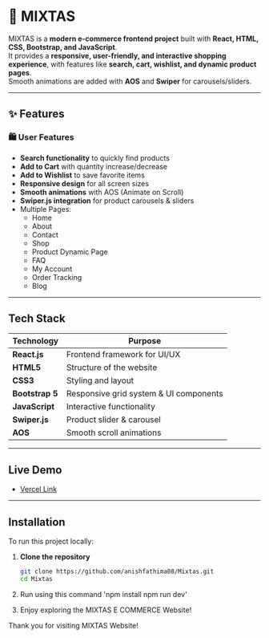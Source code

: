 # 🛒 MIXTAS  

MIXTAS is a **modern e-commerce frontend project** built with **React, HTML, CSS, Bootstrap, and JavaScript**.  
It provides a **responsive, user-friendly, and interactive shopping experience**, with features like **search, cart, wishlist, and dynamic product pages**.  
Smooth animations are added with **AOS** and **Swiper** for carousels/sliders.  

---

## ✨ Features  

### 🛍️ User Features  
- **Search functionality** to quickly find products  
- **Add to Cart** with quantity increase/decrease  
- **Add to Wishlist** to save favorite items  
- **Responsive design** for all screen sizes  
- **Smooth animations** with AOS (Animate on Scroll)  
- **Swiper.js integration** for product carousels & sliders  
- Multiple Pages:  
  - Home  
  - About  
  - Contact  
  - Shop  
  - Product Dynamic Page  
  - FAQ  
  - My Account  
  - Order Tracking  
  - Blog  

---

## Tech Stack  

| **Technology**   | **Purpose**                              |
|------------------|-------------------------------------------|
| **React.js**     | Frontend framework for UI/UX              |
| **HTML5**        | Structure of the website                  |
| **CSS3**         | Styling and layout                        |
| **Bootstrap 5**  | Responsive grid system & UI components    |
| **JavaScript**   | Interactive functionality                 |
| **Swiper.js**    | Product slider & carousel                 |
| **AOS**          | Smooth scroll animations                  |

---

## Live Demo  
- [Vercel Link](https://mixtas-saf.vercel.app/)  

---

## Installation  

To run this project locally:  

1. **Clone the repository**  
   ```bash
   git clone https://github.com/anishfathima08/Mixtas.git
   cd Mixtas

2. Run using this command 'npm install npm run dev'

3. Enjoy exploring the MIXTAS E COMMERCE Website! 

Thank you for visiting MIXTAS Website!